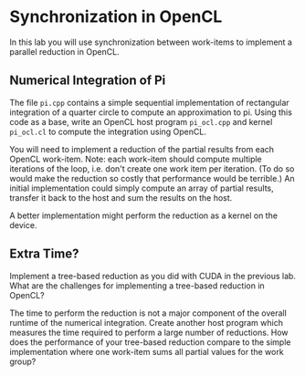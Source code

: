 
# Synchronization in OpenCL

In this lab you will use synchronization between work-items to implement a parallel reduction in OpenCL.

## Numerical Integration of Pi

The file `pi.cpp` contains a simple sequential implementation of rectangular integration of a quarter circle to compute an approximation to pi.
Using this code as a base, write an OpenCL host program `pi_ocl.cpp` and kernel `pi_ocl.cl` to compute the integration using OpenCL.

You will need to implement a reduction of the partial results from each OpenCL work-item.
Note: each work-item should compute multiple iterations of the loop, i.e. don't create one work item per iteration.
(To do so would make the reduction so costly that performance would be terrible.)
An initial implementation could simply compute an array of partial results, transfer it back to the host and sum the results on the host.

A better implementation might perform the reduction as a kernel on the device.

## Extra Time?

Implement a tree-based reduction as you did with CUDA in the previous lab.
What are the challenges for implementing a tree-based reduction in OpenCL?

The time to perform the reduction is not a major component of the overall runtime of the numerical integration.
Create another host program which measures the time required to perform a large number of reductions.
How does the performance of your tree-based reduction compare to the simple implementation where one work-item sums all partial values for the work group?

